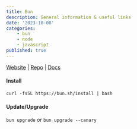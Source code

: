 ```yaml
---
title: Bun
description: General information & useful links
date: '2023-10-08'
categories:
    - bun
    - node
    - javascript
published: true
---
```


[Website](https://bun.sh/) | [Repo](https://github.com/oven-sh/bun) | [Docs](https://bun.sh/docs)

#### Install

```text
curl -fsSL https://bun.sh/install | bash
```

#### Update/Upgrade

`bun upgrade` or `bun upgrade --canary`